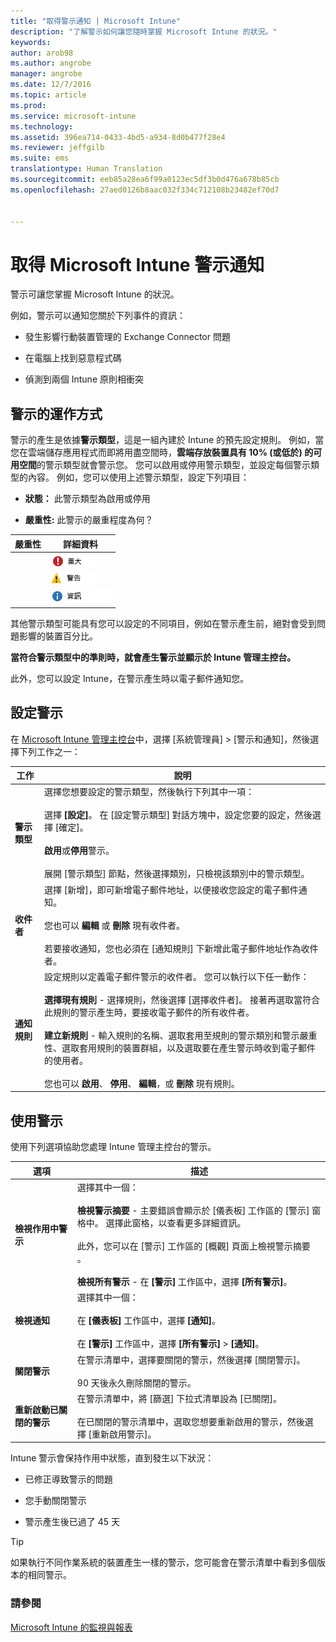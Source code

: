 ```yaml
---
title: "取得警示通知 | Microsoft Intune"
description: "了解警示如何讓您隨時掌握 Microsoft Intune 的狀況。"
keywords: 
author: arob98
ms.author: angrobe
manager: angrobe
ms.date: 12/7/2016
ms.topic: article
ms.prod: 
ms.service: microsoft-intune
ms.technology: 
ms.assetid: 396ea714-0433-4bd5-a934-8d0b477f28e4
ms.reviewer: jeffgilb
ms.suite: ems
translationtype: Human Translation
ms.sourcegitcommit: eeb85a28ea6f99a0123ec5df3b0d476a678b85cb
ms.openlocfilehash: 27aed0126b8aac032f334c712108b23482ef70d7


---
```


# <a name="get-notified-by-microsoft-intune-alerts"></a>取得 Microsoft Intune 警示通知
警示可讓您掌握 Microsoft Intune 的狀況。

例如，警示可以通知您關於下列事件的資訊：

-   發生影響行動裝置管理的 Exchange Connector 問題

-   在電腦上找到惡意程式碼

-   偵測到兩個 Intune 原則相衝突


## <a name="how-alerts-work"></a>警示的運作方式
警示的產生是依據**警示類型**，這是一組內建於 Intune 的預先設定規則。 例如，當您在雲端儲存應用程式而即將用盡空間時，**雲端存放裝置具有 10% (或低於) 的可用空間**的警示類型就會警示您。 您可以啟用或停用警示類型，並設定每個警示類型的內容。 例如，您可以使用上述警示類型，設定下列項目：

-   **狀態：** 此警示類型為啟用或停用

-   **嚴重性:** 此警示的嚴重程度為何？


|嚴重性|詳細資料|
|--------|-------|
    |![重大警示](../media/Critical-Alert.jpg)|指出您應該盡速調查的嚴重問題，比方說電腦上偵測到惡意程式碼。|
    |![警告警示](../media/Warning-Alert.jpg)|指出目前不嚴重，但不加以處理則可能變嚴重的問題，比方說有安全性更新正在等候進行安裝。|
    |![資訊警示](../media/Informational-Alert.jpg)|指出對您的作業來說並不是那麼重要的資訊，比方說已有新版 Exchange Connector 可用。|

其他警示類型可能具有您可以設定的不同項目，例如在警示產生前，絕對會受到問題影響的裝置百分比。

**當符合警示類型中的準則時，就會產生警示並顯示於 Intune 管理主控台。**

此外，您可以設定 Intune，在警示產生時以電子郵件通知您。

## <a name="set-up-alerts"></a>設定警示
在 [Microsoft Intune 管理主控台](https://manage.microsoft.com)中，選擇 [系統管理員] &gt; [警示和通知]，然後選擇下列工作之一：

|工作|說明|
|--------|---------------|
|**警示類型**|選擇您想要設定的警示類型，然後執行下列其中一項：<br /><br />選擇 **[設定]**。 在 [設定警示類型] 對話方塊中，設定您要的設定，然後選擇 [確定]。<br /><br />**啟用**或**停用**警示。<br /><br />展開 [警示類型] 節點，然後選擇類別，只檢視該類別中的警示類型。|
|**收件者**|選擇 [新增]，即可新增電子郵件地址，以便接收您設定的電子郵件通知。<br /><br />您也可以 **編輯** 或 **刪除** 現有收件者。<br /><br />若要接收通知，您也必須在 [通知規則] 下新增此電子郵件地址作為收件者。|
|**通知規則**|設定規則以定義電子郵件警示的收件者。 您可以執行以下任一動作：<br /><br />**選擇現有規則** - 選擇規則，然後選擇 [選擇收件者]。 接著再選取當符合此規則的警示產生時，要接收電子郵件的所有收件者。<br /><br />**建立新規則** - 輸入規則的名稱、選取套用至規則的警示類別和警示嚴重性、選取套用規則的裝置群組，以及選取要在產生警示時收到電子郵件的使用者。<br /><br />您也可以 **啟用**、 **停用**、 **編輯**，或 **刪除** 現有規則。|

## <a name="working-with-alerts"></a>使用警示
使用下列選項協助您處理 Intune 管理主控台的警示。

|選項|描述|
|----------|---------------|
|**檢視作用中警示**|選擇其中一個：<br /><br />**檢視警示摘要** - 主要錯誤會顯示於 [儀表板] 工作區的 [警示] 窗格中。 選擇此窗格，以查看更多詳細資訊。<br /><br />此外，您可以在 [警示]  工作區的 [概觀]  頁面上檢視警示摘要 。<br /><br />**檢視所有警示** - 在 **[警示]** 工作區中，選擇 **[所有警示]**。|
|**檢視通知**|選擇其中一個：<br /><br />在 **[儀表板]** 工作區中，選擇 **[通知]**。<br /><br />在 **[警示]** 工作區中，選擇 **[所有警示]** &gt; **[通知]**。|
|**關閉警示**|在警示清單中，選擇要關閉的警示，然後選擇 [關閉警示]。<br /><br />90 天後永久刪除關閉的警示。|
|**重新啟動已關閉的警示**|在警示清單中，將 [篩選] 下拉式清單設為 [已關閉]。<br /><br />在已關閉的警示清單中，選取您想要重新啟用的警示，然後選擇 [重新啟用警示]。|
Intune 警示會保持作用中狀態，直到發生以下狀況：

-   已修正導致警示的問題

-   您手動關閉警示

-   警示產生後已過了 45 天

> [!TIP]
> 如果執行不同作業系統的裝置產生一樣的警示，您可能會在警示清單中看到多個版本的相同警示。

### <a name="see-also"></a>請參閱
[Microsoft Intune 的監視與報表](monitoring-and-reports-with-microsoft-intune.md)



<!--HONumber=Dec16_HO2-->


